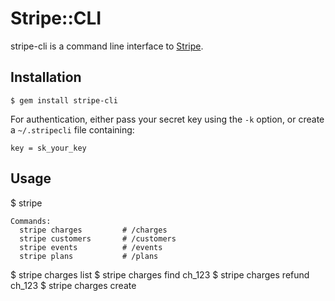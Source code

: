 # Stripe::CLI

stripe-cli is a command line interface to [Stripe](https://stripe.com).

## Installation

    $ gem install stripe-cli

For authentication, either pass your secret key using the `-k` option, or create a `~/.stripecli` file containing:

    key = sk_your_key

## Usage

  $ stripe

    Commands:
      stripe charges         # /charges
      stripe customers       # /customers
      stripe events          # /events
      stripe plans           # /plans

  $ stripe charges list
  $ stripe charges find ch_123
  $ stripe charges refund ch_123
  $ stripe charges create